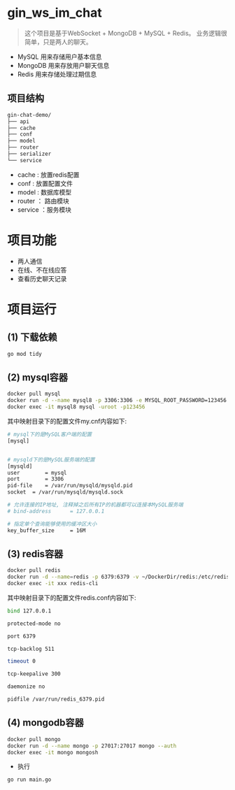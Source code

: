 # gin_ws_im_chat


> 这个项目是基于WebSocket + MongoDB + MySQL + Redis。 业务逻辑很简单，只是两人的聊天。

- MySQL 用来存储用户基本信息
- MongoDB 用来存放用户聊天信息
- Redis 用来存储处理过期信息

## 项目结构
```bash
gin-chat-demo/
├── api
├── cache
├── conf
├── model
├── router
├── serializer
└── service
```
- cache : 放置redis配置
- conf : 放置配置文件 
- model : 数据库模型
- router ： 路由模块
- service ：服务模块

# 项目功能

- 两人通信
- 在线、不在线应答
- 查看历史聊天记录

# 项目运行

## (1) 下载依赖

```bash
go mod tidy
```

## (2) mysql容器
```bash
docker pull mysql
docker run -d --name mysql8 -p 3306:3306 -e MYSQL_ROOT_PASSWORD=123456 -v ~/DockDir/mysql8/conf:/etc/mysql/conf.d mysql
docker exec -it mysql8 mysql -uroot -p123456
```

其中映射目录下的配置文件my.cnf内容如下:
```bash
# mysql下的是MySQL客户端的配置
[mysql]


# mysqld下的是MySQL服务端的配置
[mysqld]
user		= mysql
port		= 3306
pid-file	= /var/run/mysqld/mysqld.pid
socket	= /var/run/mysqld/mysqld.sock

# 允许连接的IP地址, 注释掉之后所有IP的机器都可以连接本MySQL服务端
# bind-address		= 127.0.0.1

# 指定单个查询能够使用的缓冲区大小
key_buffer_size		= 16M
```

## (3) redis容器
```bash
docker pull redis
docker run -d --name=redis -p 6379:6379 -v ~/DockerDir/redis:/etc/redis redis
docker exec -it xxx redis-cli
```

其中映射目录下的配置文件redis.conf内容如下:
```bash
bind 127.0.0.1

protected-mode no

port 6379

tcp-backlog 511

timeout 0

tcp-keepalive 300

daemonize no

pidfile /var/run/redis_6379.pid
```

## (4) mongodb容器
```bash
docker pull mongo
docker run -d --name mongo -p 27017:27017 mongo --auth
docker exec -it mongo mongosh
```

- 执行

```bash
go run main.go
```